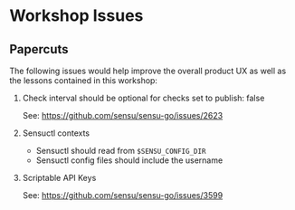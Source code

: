 # Workshop Issues 

## Papercuts 

The following issues would help improve the overall product UX as well as the
lessons contained in this workshop: 

1. Check interval should be optional for checks set to publish: false

   See: https://github.com/sensu/sensu-go/issues/2623 

2. Sensuctl contexts 

   - Sensuctl should read from `$SENSU_CONFIG_DIR`
   - Sensuctl config files should include the username

3. Scriptable API Keys

   See: https://github.com/sensu/sensu-go/issues/3599 

